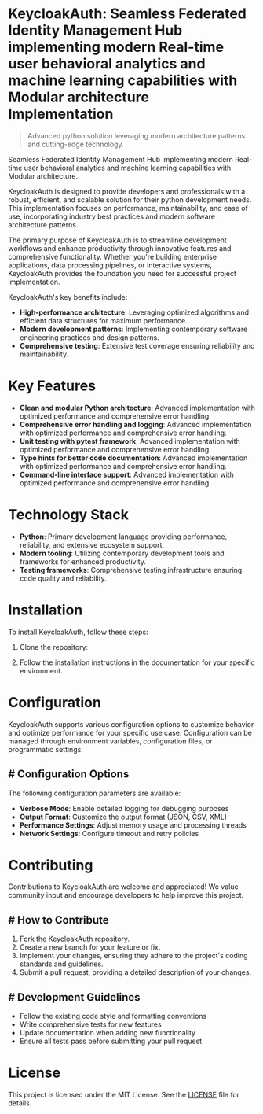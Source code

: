 <!-- fallback_KeycloakAuth_20251026191059_53084 -->

# KeycloakAuth: Seamless Federated Identity Management Hub implementing modern Real-time user behavioral analytics and machine learning capabilities with Modular architecture Implementation
> Advanced python solution leveraging modern architecture patterns and cutting-edge technology.

Seamless Federated Identity Management Hub implementing modern Real-time user behavioral analytics and machine learning capabilities with Modular architecture.

KeycloakAuth is designed to provide developers and professionals with a robust, efficient, and scalable solution for their python development needs. This implementation focuses on performance, maintainability, and ease of use, incorporating industry best practices and modern software architecture patterns.

The primary purpose of KeycloakAuth is to streamline development workflows and enhance productivity through innovative features and comprehensive functionality. Whether you're building enterprise applications, data processing pipelines, or interactive systems, KeycloakAuth provides the foundation you need for successful project implementation.

KeycloakAuth's key benefits include:

* **High-performance architecture**: Leveraging optimized algorithms and efficient data structures for maximum performance.
* **Modern development patterns**: Implementing contemporary software engineering practices and design patterns.
* **Comprehensive testing**: Extensive test coverage ensuring reliability and maintainability.

# Key Features

* **Clean and modular Python architecture**: Advanced implementation with optimized performance and comprehensive error handling.
* **Comprehensive error handling and logging**: Advanced implementation with optimized performance and comprehensive error handling.
* **Unit testing with pytest framework**: Advanced implementation with optimized performance and comprehensive error handling.
* **Type hints for better code documentation**: Advanced implementation with optimized performance and comprehensive error handling.
* **Command-line interface support**: Advanced implementation with optimized performance and comprehensive error handling.

# Technology Stack

* **Python**: Primary development language providing performance, reliability, and extensive ecosystem support.
* **Modern tooling**: Utilizing contemporary development tools and frameworks for enhanced productivity.
* **Testing frameworks**: Comprehensive testing infrastructure ensuring code quality and reliability.

# Installation

To install KeycloakAuth, follow these steps:

1. Clone the repository:


2. Follow the installation instructions in the documentation for your specific environment.

# Configuration

KeycloakAuth supports various configuration options to customize behavior and optimize performance for your specific use case. Configuration can be managed through environment variables, configuration files, or programmatic settings.

## # Configuration Options

The following configuration parameters are available:

* **Verbose Mode**: Enable detailed logging for debugging purposes
* **Output Format**: Customize the output format (JSON, CSV, XML)
* **Performance Settings**: Adjust memory usage and processing threads
* **Network Settings**: Configure timeout and retry policies

# Contributing

Contributions to KeycloakAuth are welcome and appreciated! We value community input and encourage developers to help improve this project.

## # How to Contribute

1. Fork the KeycloakAuth repository.
2. Create a new branch for your feature or fix.
3. Implement your changes, ensuring they adhere to the project's coding standards and guidelines.
4. Submit a pull request, providing a detailed description of your changes.

## # Development Guidelines

* Follow the existing code style and formatting conventions
* Write comprehensive tests for new features
* Update documentation when adding new functionality
* Ensure all tests pass before submitting your pull request

# License

This project is licensed under the MIT License. See the [LICENSE](https://github.com/demaagro/KeycloakAuth/blob/main/LICENSE) file for details.
